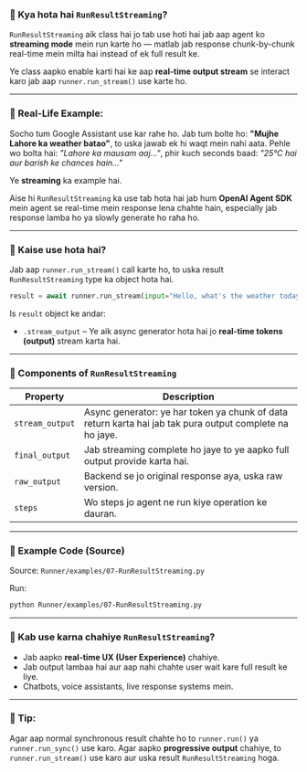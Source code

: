 ### 🔹 Kya hota hai `RunResultStreaming`?

`RunResultStreaming` aik class hai jo tab use hoti hai jab aap agent ko **streaming mode** mein run karte ho — matlab jab response chunk-by-chunk real-time mein milta hai instead of ek full result ke.

Ye class aapko enable karti hai ke aap **real-time output stream** se interact karo jab aap `runner.run_stream()` use karte ho.

---

### 🔹 Real-Life Example:

Socho tum Google Assistant use kar rahe ho. Jab tum bolte ho:
**"Mujhe Lahore ka weather batao"**,
to uska jawab ek hi waqt mein nahi aata. Pehle wo bolta hai:
*"Lahore ka mausam aaj..."*,
phir kuch seconds baad:
*"25°C hai aur barish ke chances hain..."*

Ye **streaming** ka example hai.

Aise hi `RunResultStreaming` ka use tab hota hai jab hum **OpenAI Agent SDK** mein agent se real-time mein response lena chahte hain, especially jab response lamba ho ya slowly generate ho raha ho.

---

### 🔹 Kaise use hota hai?

Jab aap `runner.run_stream()` call karte ho, to uska result `RunResultStreaming` type ka object hota hai.

```python
result = await runner.run_stream(input="Hello, what's the weather today?")
```

Is `result` object ke andar:

* `.stream_output`
  – Ye aik async generator hota hai jo **real-time tokens (output)** stream karta hai.

---

### 🔹 Components of `RunResultStreaming`

| Property        | Description                                                                                              |
| --------------- | -------------------------------------------------------------------------------------------------------- |
| `stream_output` | Async generator: ye har token ya chunk of data return karta hai jab tak pura output complete na ho jaye. |
| `final_output`  | Jab streaming complete ho jaye to ye aapko full output provide karta hai.                                |
| `raw_output`    | Backend se jo original response aya, uska raw version.                                                   |
| `steps`         | Wo steps jo agent ne run kiye operation ke dauran.                                                       |

---

### 🔹 Example Code (Source)

Source: `Runner/examples/07-RunResultStreaming.py`

Run:

```bash
python Runner/examples/07-RunResultStreaming.py
```

---

### 🔹 Kab use karna chahiye `RunResultStreaming`?

* Jab aapko **real-time UX (User Experience)** chahiye.
* Jab output lambaa hai aur aap nahi chahte user wait kare full result ke liye.
* Chatbots, voice assistants, live response systems mein.

---

### 🔹 Tip:

Agar aap normal synchronous result chahte ho to `runner.run()` ya `runner.run_sync()` use karo.
Agar aapko **progressive output** chahiye, to `runner.run_stream()` use karo aur uska result `RunResultStreaming` hoga.
